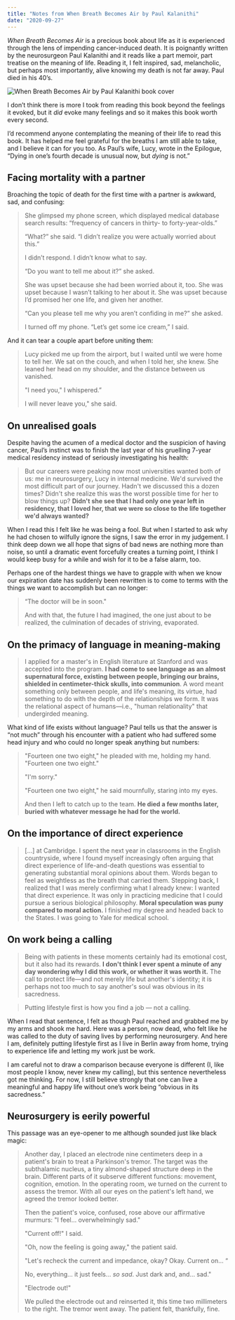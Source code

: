 ```yaml
---
title: "Notes from When Breath Becomes Air by Paul Kalanithi"
date: "2020-09-27"
---
```


*When Breath Becomes Air* is a precious book about life as it is experienced through the lens of impending cancer-induced death. It is poignantly written by the neurosurgeon Paul Kalanithi and it reads like a part memoir, part treatise on the meaning of life. Reading it, I felt inspired, sad, melancholic, but perhaps most importantly, alive knowing my death is not far away. Paul died in his 40’s.

![When Breath Becomes Air by Paul Kalanithi book cover](/images/when-breath-becomes-air-book-notes-nick-ang.jpg)

I don’t think there is more I took from reading this book beyond the feelings it evoked, but it *did* evoke many feelings and so it makes this book worth every second.

I’d recommend anyone contemplating the meaning of their life to read this book. It has helped me feel grateful for the breaths I am still able to take, and I believe it can for you too. As Paul’s wife, Lucy, wrote in the Epilogue, “Dying in one’s fourth decade is unusual now, but *dying* is not.”

## Facing mortality with a partner

Broaching the topic of death for the first time with a partner is awkward, sad, and confusing:

> She glimpsed my phone screen, which displayed medical database search results: “frequency of cancers in thirty- to forty-year-olds.”
> 
> “What?” she said. “I didn’t realize you were actually worried about this.”
> 
> I didn’t respond. I didn’t know what to say.
> 
> “Do you want to tell me about it?” she asked.
> 
> She was upset because she had been worried about it, too. She was upset because I wasn’t talking to her about it. She was upset because I’d promised her one life, and given her another.
> 
> “Can you please tell me why you aren’t confiding in me?” she asked.
> 
> I turned off my phone. “Let’s get some ice cream,” I said.

And it can tear a couple apart before uniting them:

> Lucy picked me up from the airport, but I waited until we were home to tell her. We sat on the couch, and when I told her, she knew. She leaned her head on my shoulder, and the distance between us vanished.
> 
> "I need you," I whispered.”
> 
> I will never leave you," she said. 

## On unrealised goals

Despite having the acumen of a medical doctor and the suspicion of having cancer, Paul’s instinct was to finish the last year of his gruelling 7-year medical residency instead of seriously investigating his health:

> But our careers were peaking now most universities wanted both of us: me in neurosurgery, Lucy in internal medicine. We'd survived the most difficult part of our journey. Hadn't we discussed this a dozen times? Didn't she realize this was the worst possible time for her to blow things up? **Didn't she see that I had only one year left in residency, that I loved her, that we were so close to the life together we'd always wanted?** 

When I read this I felt like he was being a fool. But when I started to ask why he had chosen to wilfully ignore the signs, I saw the error in my judgement. I think deep down we all hope that signs of bad news are nothing more than noise, so until a dramatic event forcefully creates a turning point, I think I would keep busy for a while and wish for it to be a false alarm, too.

Perhaps one of the hardest things we have to grapple with when we know our expiration date has suddenly been rewritten is to come to terms with the things we want to accomplish but can no longer:

> “The doctor will be in soon."
> 
> And with that, the future I had imagined, the one just about to be realized, the culmination of decades of striving, evaporated. 

## On the primacy of language in meaning-making

> I applied for a master's in English literature at Stanford and was accepted into the program. **I had come to see language as an almost supernatural force, existing between people, bringing our brains, shielded in centimeter-thick skulls, into communion**. A word meant something only between people, and life's meaning, its virtue, had something to do with the depth of the relationships we form. It was the relational aspect of humans—i.e., "human relationality" that undergirded meaning.

What kind of life exists without language? Paul tells us that the answer is “not much” through his encounter with a patient who had suffered some head injury and who could no longer speak anything but numbers:

> "Fourteen one two eight," he pleaded with me, holding my hand. "Fourteen one two eight."
> 
> "I'm sorry."
> 
> "Fourteen one two eight," he said mournfully, staring into my eyes.
> 
> And then I left to catch up to the team. **He died a few months later, buried with whatever message he had for the world.** 

## On the importance of direct experience

> […] at Cambridge. I spent the next year in classrooms in the English countryside, where I found myself increasingly often arguing that direct experience of life-and-death questions was essential to generating substantial moral opinions about them. Words began to feel as weightless as the breath that carried them. Stepping back, I realized that I was merely confirming what I already knew: I wanted that direct experience. It was only in practicing medicine that I could pursue a serious biological philosophy. **Moral speculation was puny compared to moral action.** I finished my degree and headed back to the States. I was going to Yale for medical school. 

## On work being a calling

> Being with patients in these moments certainly had its emotional cost, but it also had its rewards. **I don't think I ever spent a minute of any day wondering why I did this work, or whether it was worth it.** The call to protect life—and not merely life but another's identity; it is perhaps not too much to say another's soul was obvious in its sacredness.

> Putting lifestyle first is how you find a job — not a calling.

When I read that sentence, I felt as though Paul reached and grabbed me by my arms and shook me hard. Here was a person, now dead, who felt like he was called to the duty of saving lives by performing neurosurgery. And here I am, definitely putting lifestyle first as I live in Berlin away from home, trying to experience life and letting my work just be work. 

I am careful not to draw a comparison because everyone is different (I, like most people I know, never knew my calling), but this sentence nevertheless got me thinking. For now, I still believe strongly that one can live a meaningful and happy life without one’s work being “obvious in its sacredness.”

## Neurosurgery is eerily powerful

This passage was an eye-opener to me although sounded just like black magic:

> Another day, I placed an electrode nine centimeters deep in a patient's brain to treat a Parkinson's tremor. The target was the subthalamic nucleus, a tiny almond-shaped structure deep in the brain. Different parts of it subserve different functions: movement, cognition, emotion. In the operating room, we turned on the current to assess the tremor. With all our eyes on the patient's left hand, we agreed the tremor looked better.
> 
> Then the patient's voice, confused, rose above our affirmative murmurs: "I feel... overwhelmingly sad."
> 
> "Current off!" I said.
> 
> "Oh, now the feeling is going away," the patient said. 
> 
> "Let's recheck the current and impedance, okay? Okay. Current on... “
> 
> No, everything... it just feels... *so sad*. Just dark and, and... sad."
> 
> "Electrode out!"
> 
> We pulled the electrode out and reinserted it, this time two millimeters to the right. The tremor went away. The patient felt, thankfully, fine.
